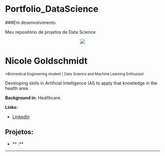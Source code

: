 # Portfolio_DataScience

###Em desenvolvimento

Meu repositório de projetos de Data Science

<p align="center">
  <img src="https://raw.githubusercontent.com/carlosfab/template_portfolio/master/banner.png" >
</p>

# Nicole Goldschmidt
<sub>*Biomedical Engineering student | Data Science and Machine Learning Enthusiast</sub>

Developing skills in Artificial Intelligence (AI) to apply that knowledge in the health area.

**Background in:** Healthcare.

**Links:**
* [LinkedIn](https://www.linkedin.com/in/nicole-goldschmidt)

## Projetos:

* ** :** 
---




